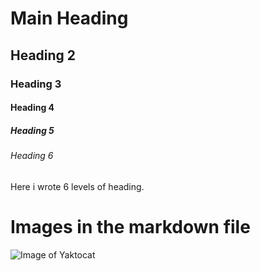 # Main Heading
## Heading 2
### Heading 3
#### Heading 4
##### Heading 5
###### Heading 6
Here i wrote 6 levels of heading.


# Images in the markdown file
![Image of Yaktocat](https://octodex.github.com/images/yaktocat.png)

